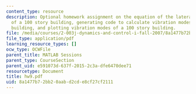 ```yaml
---
content_type: resource
description: Optional homework assignment on the equation of the lateral vibration
  of a 100 story building, generating code to calculate vibration modes of a 100 story
  building, and plotting vibration modes of a 100 story building.
file: /media/courses/2-003j-dynamics-and-control-i-fall-2007/8a1477b72bb20aabd2cde8cf27cf2111_hw9.pdf
file_type: application/pdf
learning_resource_types: []
ocw_type: OCWFile
parent_title: MATLAB Sessions
parent_type: CourseSection
parent_uid: e591073d-637f-2015-2c3a-dfe6470dee71
resourcetype: Document
title: hw9.pdf
uid: 8a1477b7-2bb2-0aab-d2cd-e8cf27cf2111
---
```

